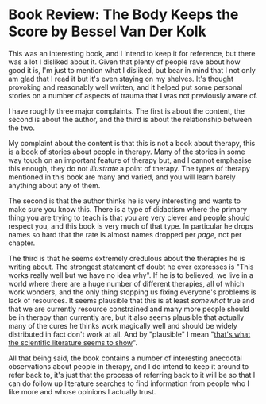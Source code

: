 # Book Review: The Body Keeps the Score by Bessel Van Der Kolk

This was an interesting book, and I intend to keep it for reference, but there was a lot I disliked about it.
Given that plenty of people rave about how good it is, I'm just to mention what I disliked,
but bear in mind that I not only am glad that I read it but it's even staying on my shelves.
It's thought provoking and reasonably well written,
and it helped put some personal stories on a number of aspects of trauma that I was not previously aware of.

I have roughly three major complaints.
The first is about the content, the second is about the author, and the third is about the relationship between the two.

My complaint about the content is that this is not a book about therapy,
this is a book of stories about people in therapy. Many of the stories in some way touch on an important feature of therapy but,
and I cannot emphasise this enough,
they do not *illustrate* a point of therapy. The types of therapy mentioned in this book are many and varied,
and you will learn barely anything about any of them.

The second is that the author thinks he is very interesting and wants to make sure you know this.
There is a type of didactism where the primary thing you are trying to teach is that you are very clever and people should respect you,
and this book is very much of that type.
In particular he drops names so hard that the rate is almost names dropped per *page*, not per chapter.

The third is that he seems extremely credulous about the therapies he is writing about.
The strongest statement of doubt he ever expresses is "This works really well but we have no idea why".
If he is to believed, we live in a world where there are a huge number of different therapies, all of which work wonders,
and the only thing stopping us fixing everyone's problems is lack of resources.
It seems plausible that this is at least *somewhat* true and that we are currently resource constrained and many more people should be in therapy than currently are,
but it also seems plausible that actually many of the cures he thinks work magically well and should be widely distributed in fact don't work at all.
And by "plausible" I mean "[that's what the scientific literature seems to show](https://en.wikipedia.org/wiki/Eye_movement_desensitization_and_reprocessing)".

All that being said,
the book contains a number of interesting anecdotal observations about people in therapy,
and I do intend to keep it around to refer back to,
it's just that the process of referring back to it will be so that I can do follow up literature searches to find information from people who I like more and whose opinions I actually trust.
